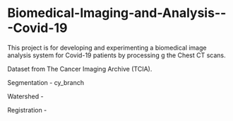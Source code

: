 # Biomedical-Imaging-and-Analysis---Covid-19

This project is for developing and experimenting a biomedical image analysis system for Covid-19 patients by processing g the Chest CT scans. 

Dataset from The Cancer Imaging Archive (TCIA).

Segmentation - cy_branch

Watershed - 

Registration - 

